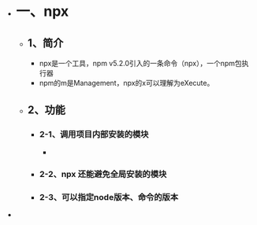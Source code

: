 - # 一、npx
	- ## 1、简介
		- npx是一个工具，npm v5.2.0引入的一条命令（npx），一个npm包执行器
		- npm的m是Management，npx的x可以理解为eXecute。
	- ## 2、功能
		- ### 2-1、调用项目内部安装的模块
			-
		- ### 2-2、npx 还能避免全局安装的模块
		- ### 2-3、可以指定node版本、命令的版本
-